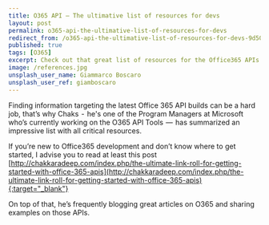 ```yaml
---
title: O365 API — The ultimative list of resources for devs
layout: post
permalink: o365-api-the-ultimative-list-of-resources-for-devs
redirect_from: /o365-api-the-ultimative-list-of-resources-for-devs-9d50dfb05168
published: true
tags: [O365]
excerpt: Check out that great list of resources for the Office365 APIs. If you do Office365 development, this is a must have.
image: /references.jpg
unsplash_user_name: Giammarco Boscaro
unsplash_user_ref: giamboscaro
---
```


Finding information targeting the latest Office 365 API builds can be a hard job, that’s why Chaks  -  he's one of the Program Managers at Microsoft who’s currently working on the O365 API Tools  —  has summarized an impressive list with all critical resources.

If you’re new to Office365 development and don’t know where to get started, I advise you to read at least this post [http://chakkaradeep.com/index.php/the-ultimate-link-roll-for-getting-started-with-office-365-apis](http://chakkaradeep.com/index.php/the-ultimate-link-roll-for-getting-started-with-office-365-apis){:target="_blank"}

On top of that, he’s frequently blogging great articles on O365 and sharing examples on those APIs.



